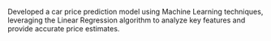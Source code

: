 Developed a car price prediction model using Machine Learning techniques, leveraging the Linear Regression algorithm to analyze key features and provide accurate price estimates.
